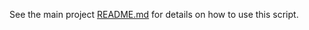 See the main project [README.md](../../README.md#boxstarter) for details on how
to use this script.
